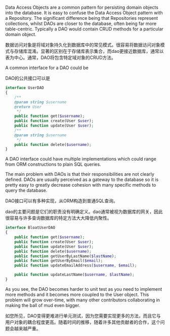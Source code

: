 Data Access Objects are a common pattern for persisting domain objects into the database. It is easy to confuse the Data Access Object pattern with a Repository. The significant difference being that Repositories represent collections, whilst DAOs are closer to the database, often being far more table-centric. Typically a DAO would contain CRUD methods for a particular domain object.

数据访问对象是将域对象持久化到数据库中的常见模式。很容易将数据访问对象模式与存储库混淆。显著的区别在于存储库表示集合，而dao更接近数据库，通常以表为中心。通常，DAO将包含特定域对象的CRUD方法。

A common interface for a DAO could be

DAO的公共接口可以是

```php
interface UserDAO
{
    /**
    @param string $username
    @return User
     */
    public function get($username); 
    public function create(User $user); 
    public function update(User $user);
    /**
    @param string $username
     */
    public function delete($username);
}
```

A DAO interface could have multiple implementations which could range from ORM constructions to plain SQL queries.

The main problem with DAOs is that their responsibilities are not clearly defined. DAOs are usually perceived as a gateway to the database so it is pretty easy to greatly decrease cohesion with many specific methods to query the database.

DAO接口可以有多种实现，从ORM构造到普通SQL查询。

dao的主要问题是它们的职责没有明确定义。dao通常被视为数据库的网关，因此很容易与许多查询数据库的特定方法大大降低内聚性。

```php
interface BloatUserDAO
{
    public function get($username); 
    public function create(User $user); 
    public function update(User $user); 
    public function delete($username);
    public function getUserByLastName($lastName); 
    public function getUserByEmail($email);
    public function updateEmailAddress($username, $email);

    public function updateLastName($username, $lastName);
}
```

As you see, the DAO becomes harder to unit test as you need to implement more methods and it becomes more coupled to the User object. This problem will grow over-time, with many other contributors collaborating in making the ball of mud even bigger.

如您所见，DAO变得更难进行单元测试，因为您需要实现更多的方法，而且它与用户对象的耦合程度更高。随着时间的推移，随着许多其他贡献者的合作，这个问题会越来越严重。

